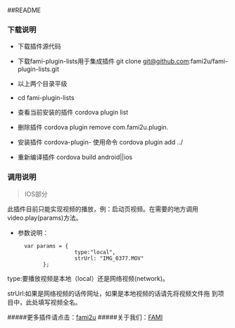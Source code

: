 ##README
### 下载说明
* 下载插件源代码

* 下载fami-plugin-lists用于集成插件 git clone git@github.com:fami2u/fami-plugin-lists.git

* 以上两个目录平级

* cd fami-plugin-lists

* 查看当前安装的插件 cordova plugin list

* 删除插件 cordova plugin remove com.fami2u.plugin.

* 安装插件 cordova-plugin- 使用命令 cordova plugin add ../

* 重新编译插件 cordova build android||ios

### 调用说明
> IOS部分

此插件目前只能实现视频的播放，例：启动页视频。在需要的地方调用video.play(params)方法。

- 参数说明：

	
		var params = {
		                type:"local",
		              	strUrl: "IMG_0377.MOV"
	          };
	       
type:要播放视频是本地（local）还是网络视频(network)。

strUrl:如果是网络视频的话传网址，如果是本地视频的话请先将视频文件拖		到项目中，此处填写视频全名。

#####更多插件请点击：[fami2u](https://github.com/fami2u)
#####关于我们：[FAMI](http://fami2u.com)
